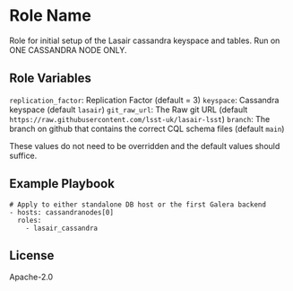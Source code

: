 Role Name
=========

Role for initial setup of the Lasair cassandra keyspace and tables. Run on ONE CASSANDRA NODE ONLY.

Role Variables
--------------

`replication_factor`: Replication Factor (default = 3)
`keyspace`: Cassandra keyspace (default `lasair`)
`git_raw_url`: The Raw git URL (default `https://raw.githubusercontent.com/lsst-uk/lasair-lsst`)
`branch`: The branch on github that contains the correct CQL schema files (default `main`)


These values do not need to be overridden and the default values should suffice.

Example Playbook
----------------

    # Apply to either standalone DB host or the first Galera backend
    - hosts: cassandranodes[0]
      roles:
        - lasair_cassandra


License
-------

Apache-2.0

